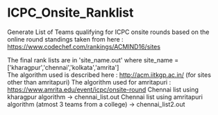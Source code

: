 # ICPC_Onsite_Ranklist
Generate List of Teams qualifying for ICPC onsite rounds based on the online round standings taken from here : https://www.codechef.com/rankings/ACMIND16/sites <br>

The final rank lists are in 'site_name.out' where site_name = ['kharagpur','chennai','kolkata','amrita'] <br>
The algorithm used is described here : http://acm.iitkgp.ac.in/ (for sites other than amritapuri) 
The algorithm used for amritapuri : https://www.amrita.edu/event/icpc/onsite-round 
Chennai list using kharagpur algorithm -> chennai_list.out 
Chennai list using amritapuri algorithm (atmost 3 teams from a college) -> chennai_list2.out

